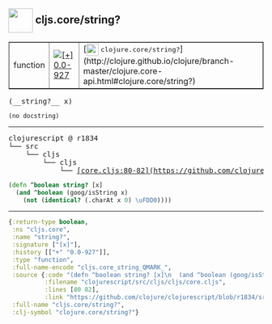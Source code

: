 ## <img width="48px" valign="middle" src="http://i.imgur.com/Hi20huC.png"> cljs.core/string?

 <table border="1">
<tr>
<td>function</td>
<td><a href="https://github.com/cljsinfo/api-refs/tree/0.0-927"><img valign="middle" alt="[+] 0.0-927" src="https://img.shields.io/badge/+-0.0--927-lightgrey.svg"></a> </td>
<td>
[<img height="24px" valign="middle" src="http://i.imgur.com/1GjPKvB.png"> <samp>clojure.core/string?</samp>](http://clojure.github.io/clojure/branch-master/clojure.core-api.html#clojure.core/string?)
</td>
</tr>
</table>

 <samp>
(__string?__ x)<br>
</samp>

```
(no docstring)
```

---

 <pre>
clojurescript @ r1834
└── src
    └── cljs
        └── cljs
            └── <ins>[core.cljs:80-82](https://github.com/clojure/clojurescript/blob/r1834/src/cljs/cljs/core.cljs#L80-L82)</ins>
</pre>

```clj
(defn ^boolean string? [x]
  (and ^boolean (goog/isString x)
    (not (identical? (.charAt x 0) \uFDD0))))
```


---

```clj
{:return-type boolean,
 :ns "cljs.core",
 :name "string?",
 :signature ["[x]"],
 :history [["+" "0.0-927"]],
 :type "function",
 :full-name-encode "cljs.core_string_QMARK_",
 :source {:code "(defn ^boolean string? [x]\n  (and ^boolean (goog/isString x)\n    (not (identical? (.charAt x 0) \\uFDD0))))",
          :filename "clojurescript/src/cljs/cljs/core.cljs",
          :lines [80 82],
          :link "https://github.com/clojure/clojurescript/blob/r1834/src/cljs/cljs/core.cljs#L80-L82"},
 :full-name "cljs.core/string?",
 :clj-symbol "clojure.core/string?"}

```
